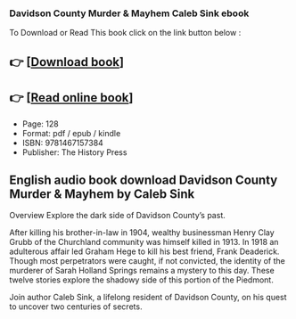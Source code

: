 ### Davidson County Murder & Mayhem Caleb Sink ebook

To Download or Read This book click on the link button below :

## 👉  [**[Download book](http://filesbooks.info/download.php?group=book&from=github.com&id=720821&lnk=1081 "Download book")**]

## 👉  [**[Read online book](http://filesbooks.info/download.php?group=book&from=github.com&id=720821&lnk=1081 "Read online book")**]


* Page: 128
* Format: pdf / epub / kindle
* ISBN: 9781467157384
* Publisher: The History Press



## English audio book download Davidson County Murder & Mayhem by Caleb Sink


Overview
Explore the dark side of Davidson County’s past.
 
After killing his brother-in-law in 1904, wealthy businessman Henry Clay Grubb of the Churchland community was himself killed in 1913. In 1918 an adulterous affair led Graham Hege to kill his best friend, Frank Deaderick. Though most perpetrators were caught, if not convicted, the identity of the murderer of Sarah Holland Springs remains a mystery to this day. These twelve stories explore the shadowy side of this portion of the Piedmont.
 
 Join author Caleb Sink, a lifelong resident of Davidson County, on his quest to uncover two centuries of secrets.




